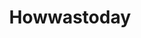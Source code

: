 ---
title: Howwastoday
crosslinks:
- AskReddit
- youtubot
- youtubefactsbot
- knitting
- Breadit
- Advice
- bulletjournal
- offmychest
- getdisciplined
- AlAnon
- selfie
- factorio
- TrueOffMyChest
- stopdrinking
- worldbuilding
- stepparents
- enlightenedbirdmen
- shingekinokyojin
- SuicideWatch
- wholesomemes
---